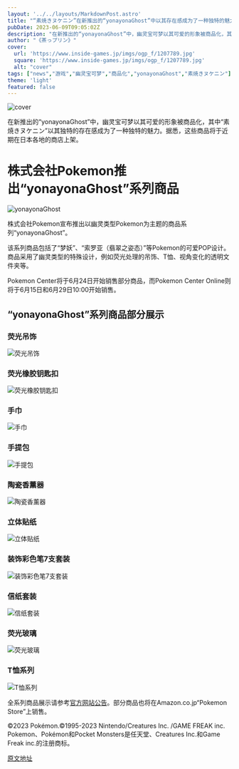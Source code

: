 ```yaml
---
layout: '../../layouts/MarkdownPost.astro'
title: "“素焼きヌケニン”在新推出的“yonayonaGhost”中以其存在感成为了一种独特的魅力，可爱的幽灵宝可梦商品化"
pubDate: 2023-06-09T09:05:02Z
description: "在新推出的“yonayonaGhost”中，幽灵宝可梦以其可爱的形象被商品化，其中“素焼きヌケニン”以其独特的存在感成为了一种独特的魅力。"
author: "《茶っプリン》"
cover:
  url: 'https://www.inside-games.jp/imgs/ogp_f/1207789.jpg'
  square: 'https://www.inside-games.jp/imgs/ogp_f/1207789.jpg'
  alt: "cover"
tags: ["news","游戏","幽灵宝可梦","商品化","yonayonaGhost","素焼きヌケニン"]
theme: 'light'
featured: false
---
```


![cover](https://www.inside-games.jp/imgs/ogp_f/1207789.jpg)

在新推出的“yonayonaGhost”中，幽灵宝可梦以其可爱的形象被商品化，其中“素焼きヌケニン”以其独特的存在感成为了一种独特的魅力。据悉，这些商品将于近期在日本各地的商店上架。

# 株式会社Pokemon推出“yonayonaGhost”系列商品

![yonayonaGhost](https://www.inside-games.jp/imgs/zoom/1207778.jpg)

株式会社Pokemon宣布推出以幽灵类型Pokemon为主题的商品系列“yonayonaGhost”。

该系列商品包括了“梦妖”、“索罗亚（翡翠之姿态）”等Pokemon的可爱POP设计。商品采用了幽灵类型的特殊设计，例如荧光处理的吊饰、T恤、视角变化的透明文件夹等。

Pokemon Center将于6月24日开始销售部分商品，而Pokemon Center Online则将于6月15日和6月29日10:00开始销售。

## “yonayonaGhost”系列商品部分展示

### 荧光吊饰

![荧光吊饰](https://www.inside-games.jp/imgs/zoom/1207781.jpg)

### 荧光橡胶钥匙扣

![荧光橡胶钥匙扣](https://www.inside-games.jp/imgs/zoom/1207788.jpg)

### 手巾

![手巾](https://www.inside-games.jp/imgs/zoom/1207782.jpg)

### 手提包

![手提包](https://www.inside-games.jp/imgs/zoom/1207783.jpg)

### 陶瓷香薰器

![陶瓷香薰器](https://www.inside-games.jp/imgs/zoom/1207784.jpg)

### 立体贴纸

![立体贴纸](https://www.inside-games.jp/imgs/zoom/1207785.jpg)

### 装饰彩色笔7支套装

![装饰彩色笔7支套装](https://www.inside-games.jp/imgs/zoom/1207786.jpg)

### 信纸套装

![信纸套装](https://www.inside-games.jp/imgs/zoom/1207787.jpg)

### 荧光玻璃

![荧光玻璃](https://www.inside-games.jp/imgs/zoom/1207779.jpg)

### T恤系列

![T恤系列](https://www.inside-games.jp/imgs/zoom/1207780.jpg)

全系列商品展示请参考[官方网站公告](https://www.pokemon.co.jp/goods/2023/06/230609_to01.html)。部分商品也将在Amazon.co.jp“Pokemon Store”上销售。

©2023 Pokémon.©1995-2023 Nintendo/Creatures Inc. /GAME FREAK inc.
Pokemon、Pokémon和Pocket Monsters是任天堂、Creatures Inc.和Game Freak inc.的注册商标。

  [原文地址](https://www.inside-games.jp/article/2023/06/09/146464.html)